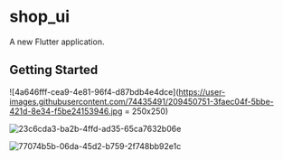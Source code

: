 # shop_ui

A new Flutter application.

## Getting Started

![4a646fff-cea9-4e81-96f4-d87bdb4e4dce](https://user-images.githubusercontent.com/74435491/209450751-3faec04f-5bbe-421d-8e34-f5be24153946.jpg = 250x250)


![23c6cda3-ba2b-4ffd-ad35-65ca7632b06e](https://user-images.githubusercontent.com/74435491/209450756-89c33724-6be4-405c-ab0c-23c8ef9fbbec.jpg)

![77074b5b-06da-45d2-b759-2f748bb92e1c](https://user-images.githubusercontent.com/74435491/209450759-e2c88e38-5a6a-4e2a-9609-ed7de4625194.jpg)
